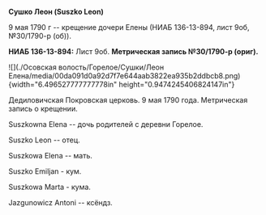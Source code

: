 **Сушко Леон (Suszko Leon)**

9 мая 1790 г -- крещение дочери Елены (НИАБ 136-13-894, лист 9об,
№30/1790-р (об)).

**НИАБ 136-13-894:** Лист 9об. **Метрическая запись №30/1790-р (ориг).**

![](./Осовская волость/Горелое/Сушки/Леон Елена/media/00da091d0a92d7f7e644aab3822ea935b2ddbcb8.png){width="6.496527777777778in"
height="0.9474245406824147in"}

Дедиловичская Покровская церковь. 9 мая 1790 года. Метрическая запись о
крещении.

Suszkowna Elena -- дочь родителей с деревни Горелое.

Suszko Leon -- отец.

Suszkowa Elena -- мать.

Suszko Emiljan - кум.

Suszkowa Marta - кума.

Jazgunowicz Antoni -- ксёндз.
